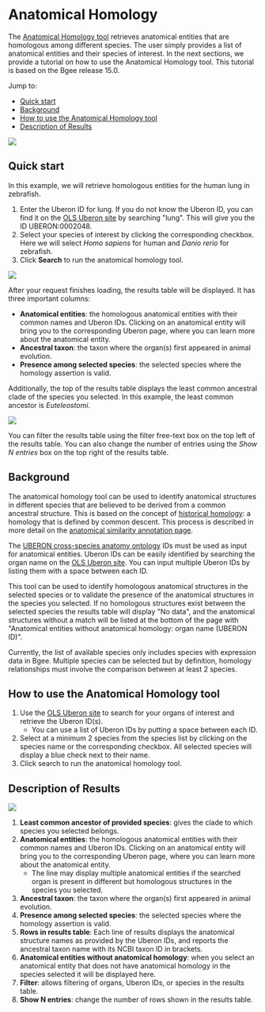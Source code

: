 # Anatomical Homology

The [Anatomical Homology tool](https://www.bgee.org/search/anatomical-homology) retrieves anatomical entities that are homologous among different species. The user simply provides a list of anatomical entities and their species of interest. In the next sections, we provide a tutorial on how to use the Anatomical Homology tool. This tutorial is based on the Bgee release 15.0.

Jump to:
* [Quick start](#quick-start)
* [Background](#background)
* [How to use the Anatomical Homology tool](#how-to-use-the-anatomical-homology-tool)
* [Description of Results](#description-of-results)

![](../img/doc/anatomical-homology/anatomical-homology-header.png#tutoimgborder)

## Quick start
In this example, we will retrieve homologous entities for the human lung in zebrafish.
1. Enter the Uberon ID for lung. If you do not know the Uberon ID, you can find it on the [OLS Uberon site](https://www.ebi.ac.uk/ols/ontologies/uberon) by searching "lung". This will give you the ID UBERON:0002048.
2. Select your species of interest by clicking the corresponding checkbox. Here we will select _Homo sapiens_ for human and _Danio rerio_ for zebrafish.
3. Click **Search** to run the anatomical homology tool.

![](../img/doc/anatomical-homology/complete-form.png#tutoimgborder)

After your request finishes loading, the results table will be displayed. It has three important columns:
* **Anatomical entities**: the homologous anatomical entities with their common names and Uberon IDs. Clicking on an anatomical entity will bring you to the corresponding Uberon page, where you can learn more about the anatomical entity.
* **Ancestral taxon**: the taxon where the organ(s) first appeared in animal evolution.
* **Presence among selected species**: the selected species where the homology assertion is valid.

Additionally, the top of the results table displays the least common ancestral clade of the species you selected. In this example, the least common ancestor is _Euteleostomi_.

![](../img/doc/anatomical-homology/results-table.png#tutoimgborder)

You can filter the results table using the filter free-text box on the top left of the results table. You can also change the number of entries using the _Show N entries_ box on the top right of the results table.


## Background
The anatomical homology tool can be used to identify anatomical structures in different species that are believed to be derived from a common ancestral structure. This is based on the concept of [historical homology](https://www.ebi.ac.uk/ols/ontologies/hom/terms?iri=http%3A%2F%2Fpurl.obolibrary.org%2Fobo%2FHOM_0000007): a homology that is defined by common descent. This process is described in more detail on the [anatomical similarity annotation page](https://github.com/BgeeDB/anatomical-similarity-annotations/wiki/Similarity-annotations).

The [UBERON cross-species anatomy ontology](https://www.ebi.ac.uk/ols/ontologies/uberon) IDs must be used as input for anatomical entities. Uberon IDs can be easily identified by searching the organ name on the [OLS Uberon site](https://www.ebi.ac.uk/ols/ontologies/uberon). You can input multiple Uberon IDs by listing them with a space between each ID.

This tool can be used to identify homologous anatomical structures in the selected species or to validate the presence of the anatomical structures in the species you selected. If no homologous structures exist between the selected species the results table will display "No data", and the anatomical structures without a match will be listed at the bottom of the page with "Anatomical entities without anatomical homology: organ name (UBERON ID)".

Currently, the list of available species only includes species with expression data in Bgee. Multiple species can be selected but by definition, homology relationships must involve the comparison between at least 2 species.

## How to use the Anatomical Homology tool
1. Use the [OLS Uberon site](https://www.ebi.ac.uk/ols/ontologies/uberon) to search for your organs of interest and retrieve the Uberon ID(s).
    - You can use a list of Uberon IDs by putting a space between each ID.
2. Select at a minimum 2 species from the species list by clicking on the species name or the corresponding checkbox. All selected species will display a blue check next to their name.
3. Click search to run the anatomical homology tool.

## Description of Results
![](../img/doc/anatomical-homology/full-results-table-numbered.png#tutoimgborder)
1. **Least common ancestor of provided species**: gives the clade to which species you selected belongs.
2. **Anatomical entities**: the homologous anatomical entities with their common names and Uberon IDs. Clicking on an anatomical entity will bring you to the corresponding Uberon page, where you can learn more about the anatomical entity.
     * The line may display multiple anatomical entities if the searched organ is present in different but homologous structures in the species you selected.
3. **Ancestral taxon**: the taxon where the organ(s) first appeared in animal evolution.
4. **Presence among selected species**: the selected species where the homology assertion is valid.
5. **Rows in results table**: Each line of results displays the anatomical structure names as provided by the Uberon IDs, and reports the ancestral taxon name with its NCBI taxon ID in brackets.
6. **Anatomical entities without anatomical homology**: when you select an anatomical entity that does not have anatomical homology in the species selected it will be displayed here.
7. **Filter**: allows filtering of organs, Uberon IDs, or species in the results table.
8. **Show N entries**: change the number of rows shown in the results table.

